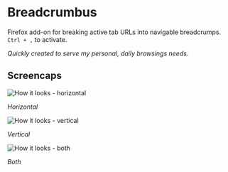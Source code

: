 # Breadcrumbus

Firefox add-on for breaking active tab URLs into navigable breadcrumps. `Ctrl + ,` to activate.

*Quickly created to serve my personal, daily browsings needs.*

## Screencaps
![How it looks - horizontal](https://raw.githubusercontent.com/jokokko/breadcrumbus/master/misc/screencap_horizontal.png)

*Horizontal*

![How it looks - vertical](https://raw.githubusercontent.com/jokokko/breadcrumbus/master/misc/screencap_vertical.png)

*Vertical*

![How it looks - both](https://raw.githubusercontent.com/jokokko/breadcrumbus/master/misc/screencap_horizontalandvertical.png)

*Both*
